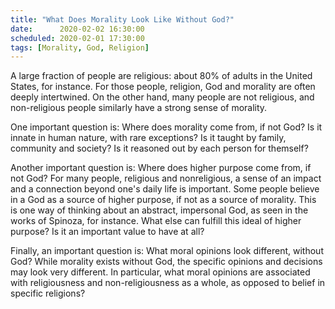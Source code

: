 ```yaml
---
title: "What Does Morality Look Like Without God?"
date:      2020-02-02 16:30:00
scheduled: 2020-02-01 17:30:00
tags: [Morality, God, Religion]
---
```

A large fraction of people are religious: about 80% of adults in the United States, for instance. For those people, religion, God and morality are often deeply intertwined. On the other hand, many people are not religious, and non-religious people similarly have a strong sense of morality.

One important question is: Where does morality come from, if not God? Is it innate in human nature, with rare exceptions? Is it taught by family, community and society? Is it reasoned out by each person for themself?

Another important question is: Where does higher purpose come from, if not God? For many people, religious and nonreligious, a sense of an impact and a connection beyond one's daily life is important. Some people believe in a God as a source of higher purpose, if not as a source of morality. This is one way of thinking about an abstract, impersonal God, as seen in the works of Spinoza, for instance. What else can fulfill this ideal of higher purpose? Is it an important value to have at all? 

Finally, an important question is: What moral opinions look different, without God? While morality exists without God, the specific opinions and decisions may look very different. In particular, what moral opinions are associated with religiousness and non-religiousness as a whole, as opposed to belief in specific religions?
